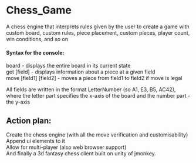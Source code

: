# Chess_Game
A chess engine that interprets rules given by the user to create a game with custom board, custom rules, piece placement, custom pieces, player count, win conditions, and so on
  
#### Syntax for the console:  
  
board - displays the entire board in its current state  
get [field] - displays information about a piece at a given field  
move [field1] [field2] - moves a piece from field1 to field2 if move is legal  
  
  
All fields are written in the format LetterNumber (so A1, E3, B5, AC42), where the letter part specifies the x-axis of the board and the number part - the y-axis
  
  
  
## Action plan:  
Create the chess engine (with all the move verification and customisability)  
Append ui elements to it  
Allow for multi-player  (also web browser support)  
And finally a 3d fantasy chess client built on unity of jmonkey.   
